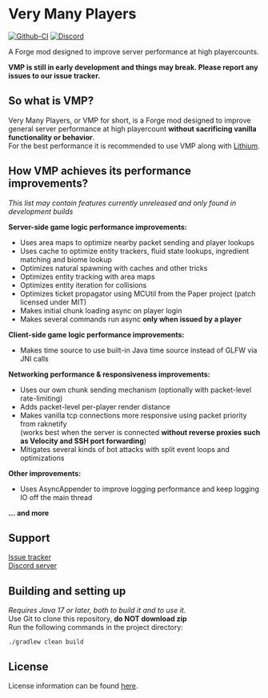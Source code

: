 # Very Many Players

[![Github-CI](https://github.com/RelativityMC/VMP-forge/workflows/build/badge.svg)](https://github.com/RelativityMC/VMP-forge/actions/workflows/build.yml)
[![Discord](https://img.shields.io/discord/756715786747248641?logo=discord&logoColor=white)](https://discord.io/ishlandbukkit)

A Forge mod designed to improve server performance at high playercounts. 

**VMP is still in early development and things may break. Please report any issues to our issue tracker.**

## So what is VMP? 
Very Many Players, or VMP for short, is a Forge mod designed to improve general server performance at high playercount 
**without sacrificing vanilla functionality or behavior**.  
For the best performance it is recommended to use VMP along with [Lithium](https://modrinth.com/mod/lithium).

## How VMP achieves its performance improvements?

*This list may contain features currently unreleased and only found in development builds*

**Server-side game logic performance improvements:**  
- Uses area maps to optimize nearby packet sending and player lookups
- Uses cache to optimize entity trackers, fluid state lookups, ingredient matching and biome lookup
- Optimizes natural spawning with caches and other tricks
- Optimizes entity tracking with area maps
- Optimizes entity iteration for collisions
- Optimizes ticket propagator using MCUtil from the Paper project (patch licensed under MIT)
- Makes initial chunk loading async on player login
- Makes several commands run async **only when issued by a player**

**Client-side game logic performance improvements:**  
- Makes time source to use built-in Java time source instead of GLFW via JNI calls

**Networking performance & responsiveness improvements:**
- Uses our own chunk sending mechanism (optionally with packet-level rate-limiting)
- Adds packet-level per-player render distance
- Makes vanilla tcp connections more responsive using packet priority from raknetify  
  (works best when the server is connected **without reverse proxies such as Velocity and SSH port forwarding**)
- Mitigates several kinds of bot attacks with split event loops and optimizations

**Other improvements:**
- Uses AsyncAppender to improve logging performance and keep logging IO off the main thread

**... and more**

## Support
[Issue tracker](https://github.com/RelativityMC/VMP-forge/issues)  
[Discord server](https://discord.gg/Kdy8NM5HW4)

## Building and setting up
_Requires Java 17 or later, both to build it and to use it._  
Use Git to clone this repository, **do NOT download zip**  
Run the following commands in the project directory:

```shell
./gradlew clean build
```

## License
License information can be found [here](/LICENSE).


